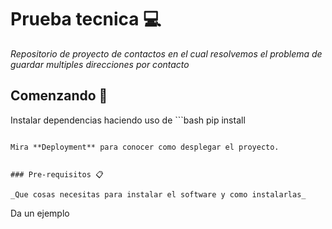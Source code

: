 # Prueba tecnica :computer:

_Repositorio de proyecto de contactos en el cual resolvemos el problema de guardar multiples direcciones por contacto_

## Comenzando 🚀

Instalar dependencias haciendo uso de  ```bash
pip install 
``` 

Mira **Deployment** para conocer como desplegar el proyecto.


### Pre-requisitos 📋

_Que cosas necesitas para instalar el software y como instalarlas_

```
Da un ejemplo
```
